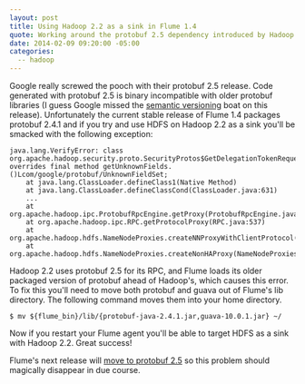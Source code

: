 ```yaml
---
layout: post
title: Using Hadoop 2.2 as a sink in Flume 1.4
quote: Working around the protobuf 2.5 dependency introduced by Hadoop 2.2.
date: 2014-02-09 09:20:00 -05:00
categories:
  -- hadoop
---
```


Google really screwed the pooch with their protobuf 2.5 release. Code generated with protobuf 2.5 is
binary incompatible with older protobuf libraries (I guess Google missed the [semantic versioning](http://semver.org/) boat on
this release).  Unfortunately the current stable release
of Flume 1.4 packages protobuf 2.4.1 and if you try and use HDFS on Hadoop 2.2 as a sink you'll be smacked
with the following exception:

    java.lang.VerifyError: class org.apache.hadoop.security.proto.SecurityProtos$GetDelegationTokenRequestProto
    overrides final method getUnknownFields.()Lcom/google/protobuf/UnknownFieldSet;
        at java.lang.ClassLoader.defineClass1(Native Method)
        at java.lang.ClassLoader.defineClassCond(ClassLoader.java:631)
        ...
        at org.apache.hadoop.ipc.ProtobufRpcEngine.getProxy(ProtobufRpcEngine.java:92)
        at org.apache.hadoop.ipc.RPC.getProtocolProxy(RPC.java:537)
        at org.apache.hadoop.hdfs.NameNodeProxies.createNNProxyWithClientProtocol(NameNodeProxies.java:328)
        at org.apache.hadoop.hdfs.NameNodeProxies.createNonHAProxy(NameNodeProxies.java:235)

Hadoop 2.2 uses protobuf 2.5 for its RPC, and Flume loads its older packaged version of protobuf ahead of Hadoop's,
which causes this error. To fix this you'll need to move both protobuf and guava out of Flume's lib directory.
The following command moves them into your home directory.

    $ mv ${flume_bin}/lib/{protobuf-java-2.4.1.jar,guava-10.0.1.jar} ~/

Now if you restart your Flume agent you'll be able to target HDFS as a sink with Hadoop 2.2. Great success!

Flume's next release will [move to protobuf 2.5](https://issues.apache.org/jira/browse/FLUME-2172) so this problem
should magically disappear in due course.